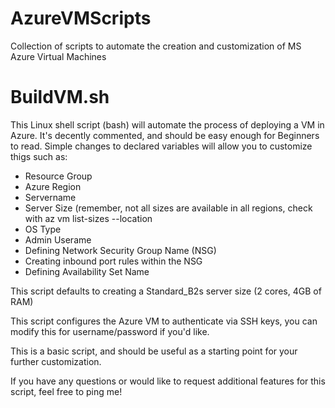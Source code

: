 # AzureVMScripts
Collection of scripts to automate the creation and customization of MS Azure Virtual Machines

# BuildVM.sh
This Linux shell script (bash) will automate the process of deploying a VM in Azure. It's decently commented, and should
be easy enough for Beginners to read. Simple changes to declared variables will allow you to customize thigs such as:
+ Resource Group
+ Azure Region
+ Servername
+ Server Size (remember, not all sizes are available in all regions, check with az vm list-sizes --location <region you are deploying to>
+ OS Type
+ Admin Userame
+ Defining Network Security Group Name (NSG)
+ Creating inbound port rules within the NSG
+ Defining Availability Set Name

This script defaults to creating a Standard_B2s server size (2 cores, 4GB of RAM)

This script configures the Azure VM to authenticate via SSH keys, you can modify this for username/password if you'd like.

This is a basic script, and should be useful as a starting point for your further customization.

If you have any questions or would like to request additional features for this script, feel free to ping me!
